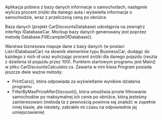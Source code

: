 Aplikacja pobiera z bazy danych informacje o samochodach, następnie wylicza procent zniżki dla danego auta i wyświetla informacje o samochodzie, 
wraz z przeliczoną ceną po obniżce.

Baza danych (projekt CarDiscountsDatabase) udostępnia na zewnątrz interfejs IDatabaseCar.
Mockup bazy danych generowany jest poprzez metodę Database.FillEcampleOfDatabase().

Warstwa biznesowa mapuje dane z bazy danych (w postaci List<IDatabaseCar) na słownik elementów typu BusinessCar, dodając do każdego z nich id
oraz wyliczając procent zniżki dla danego pojazdu (reszta z dzielenia id pojazdu przez 100).
Punktem startowym programu jest Main() w pliku CarDiscountsCalculator.cs.
Zawarta w nim klasa Program posiada jeszcze dwie ważne metody:
- PrintCars(), która odpowiada za wyświetlanie wyników działania programu
- FilterByMaxPriceAfterDiscount(), która umożliwia proste filtrowanie samochodów po maksymalnej ich cenie po obniżce, którą jesteśmy zainteresowani
  (metoda ta z pewnością powinna się znaleźć w zupełnie innej klasie, ale niestety, zabrakło mi czasu na odpowiednie jej umiejscowienie)
